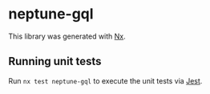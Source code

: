 # neptune-gql

This library was generated with [Nx](https://nx.dev).

## Running unit tests

Run `nx test neptune-gql` to execute the unit tests via [Jest](https://jestjs.io).
